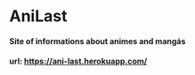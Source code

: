 # AniLast

#### Site of informations about animes and mangás

#### url: https://ani-last.herokuapp.com/
